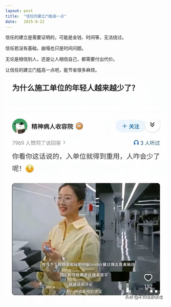 ```yaml
---
layout: post
title:  "信任的建立门槛高一点"
date:   2025-9-22
---
```


信任的建立是需要证明的，可能是金钱、时间等，无法绕过。

信任若没有基础，崩塌也只是时间问题。

无论是相信别人，还是让人相信自己，都需要付出代价。

让信任的建立门槛高一点吧，能节省很多麻烦。

![信任的建立](/assets/img/post/2025-9-22.jpg)